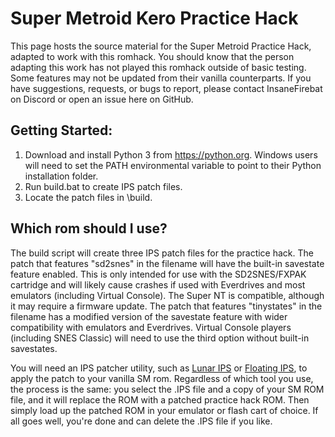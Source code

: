 # Super Metroid Kero Practice Hack

This page hosts the source material for the Super Metroid Practice Hack, adapted to work with this romhack. You should know that the person adapting this work has not played this romhack outside of basic testing. Some features may not be updated from their vanilla counterparts. If you have suggestions, requests, or bugs to report, please contact InsaneFirebat on Discord or open an issue here on GitHub.

## Getting Started:

1. Download and install Python 3 from https://python.org. Windows users will need to set the PATH environmental variable to point to their Python installation folder.
2. Run build.bat to create IPS patch files.
3. Locate the patch files in \build\.

## Which rom should I use?

The build script will create three IPS patch files for the practice hack. The patch that features "sd2snes" in the filename will have the built-in savestate feature enabled. This is only intended for use with the SD2SNES/FXPAK cartridge and will likely cause crashes if used with Everdrives and most emulators (including Virtual Console). The Super NT is compatible, although it may require a firmware update. The patch that features "tinystates" in the filename has a modified version of the savestate feature with wider compatibility with emulators and Everdrives. Virtual Console players (including SNES Classic) will need to use the third option without built-in savestates.

You will need an IPS patcher utility, such as [Lunar IPS](http://fusoya.eludevisibility.org/lips/) or [Floating IPS](https://www.romhacking.net/utilities/1040/), to apply the patch to your vanilla SM rom. Regardless of which tool you use, the process is the same: you select the .IPS file and a copy of your SM ROM file, and it will replace the ROM with a patched practice hack ROM. Then simply load up the patched ROM in your emulator or flash cart of choice. If all goes well, you're done and can delete the .IPS file if you like.
